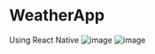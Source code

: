 # WeatherApp
Using React Native 
![image](https://user-images.githubusercontent.com/50459610/161427508-b262f018-1d5d-4306-9d08-dda38ce92d1a.png)
![image](https://user-images.githubusercontent.com/50459610/161427518-77e09465-4c40-42db-bacd-5a1fc1780bba.png)
